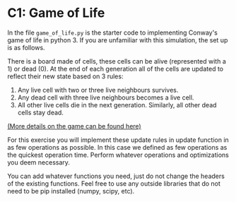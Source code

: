 # C1: Game of Life

In the file `game_of_life.py` is the starter code to implementing Conway's game of life in python 3. If you are unfamiliar with this simulation, the set up is as follows.

There is a board made of cells, these cells can be alive (represented with a 1) or dead (0). At the end of each generation all of the cells are updated to reflect their new state based on 3 rules:

1. Any live cell with two or three live neighbours survives.
2. Any dead cell with three live neighbours becomes a live cell.
3. All other live cells die in the next generation. Similarly, all other dead cells stay dead.

[(More details on the game can be found here)](https://en.wikipedia.org/wiki/Conway%27s_Game_of_Life#Rules)

For this exercise you will implement these update rules in update function in as few operations as possible. In this case we defined as few operations as the quickest operation time. Perform whatever operations and optimizations you deem necessary.

You can add whatever functions you need, just do not change the headers of the existing functions. Feel free to use any outside libraries that do not need to be pip installed (numpy, scipy, etc).